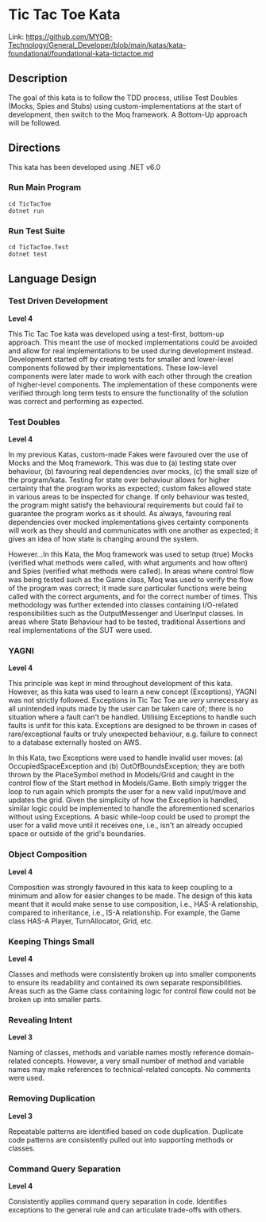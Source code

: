 # Tic Tac Toe Kata
Link: https://github.com/MYOB-Technology/General_Developer/blob/main/katas/kata-foundational/foundational-kata-tictactoe.md

## Description
The goal of this kata is to follow the TDD process, utilise Test Doubles (Mocks, Spies and Stubs) using custom-implementations at the start of development, then switch to the Moq framework. A Bottom-Up approach will be followed.

## Directions
This kata has been developed using .NET v6.0

### Run Main Program
    cd TicTacToe
    dotnet run

### Run Test Suite
    cd TicTacToe.Test
    dotnet test

## Language Design

### Test Driven Development
**Level 4**

This Tic Tac Toe kata was developed using a test-first, bottom-up approach. This meant the use of mocked implementations could be avoided and allow for real implementations to be used during development instead. Development started off by creating tests for smaller and lower-level components followed by their implementations. These low-level components were later made to work with each other through the creation of higher-level components. The implementation of these components were verified through long term tests to ensure the functionality of the solution was correct and performing as expected.

### Test Doubles
**Level 4**

In my previous Katas, custom-made Fakes were favoured over the use of Mocks and the Moq framework. This was due to (a) testing state over behaviour, (b) favouring real dependencies over mocks, (c) the small size of the program/kata. Testing for state over behaviour allows for higher certainty that the program works as expected; custom fakes allowed state in various areas to be inspected for change. If only behaviour was tested, the program might satisfy the behavioural requirements but could fail to guarantee the program works as it should. As always, favouring real dependencies over mocked implementations gives certainty components will work as they should and communicates with one another as expected; it gives an idea of how state is changing around the system.

However...In this Kata, the Moq framework was used to setup (true) Mocks (verified what methods were called, with what arguments and how often) and Spies (verified what methods were called). In areas where control flow was being tested such as the Game class, Moq was used to verify the flow of the program was correct; it made sure particular functions were being called with the correct arguments, and for the correct number of times. This methodology was further extended into classes containing I/O-related responsibilities such as the OutputMessenger and UserInput classes. In areas where State Behaviour had to be tested, traditional Assertions and real implementations of the SUT were used.

### YAGNI
**Level 4**

This principle was kept in mind throughout development of this kata. However, as this kata was used to learn a new concept (Exceptions), YAGNI was not strictly followed. Exceptions in Tic Tac Toe are _very_ unnecessary as all unintended inputs made by the user can be taken care of; there is no situation where a fault can't be handled. Utilising Exceptions to handle such faults is unfit for this kata. Exceptions are designed to be thrown in cases of rare/exceptional faults or truly unexpected behaviour, e.g. failure to connect to a database externally hosted on AWS.

In this Kata, two Exceptions were used to handle invalid user moves: (a) OccupiedSpaceException and (b) OutOfBoundsException; they are both thrown by the PlaceSymbol method in Models/Grid and caught in the control flow of the Start method in Models/Game. Both simply trigger the loop to run again which prompts the user for a new valid input/move and updates the grid. Given the simplicity of how the Exception is handled, similar logic could be implemented to handle the aforementioned scenarios without using Exceptions. A basic while-loop could be used to prompt the user for a valid move until it receives one, i.e., isn't an already occupied space or outside of the grid's boundaries.

### Object Composition
**Level 4**

Composition was strongly favoured in this kata to keep coupling to a minimum and allow for easier changes to be made. The design of this kata meant that it would make sense to use composition, i.e., HAS-A relationship, compared to inheritance, i.e., IS-A relationship. For example, the Game class HAS-A Player, TurnAllocator, Grid, etc.

### Keeping Things Small
**Level 4**

Classes and methods were consistently broken up into smaller components to ensure its readability and contained its own separate responsibilities. Areas such as the Game class containing logic for control flow could not be broken up into smaller parts.

### Revealing Intent
**Level 3**

Naming of classes, methods and variable names mostly reference domain-related concepts. However, a very small number of method and variable names may make references to technical-related concepts. No comments were used.

### Removing Duplication
**Level 3**

Repeatable patterns are identified based on code duplication. Duplicate code patterns are consistently pulled out into supporting methods or classes.

### Command Query Separation
**Level 4**

Consistently applies command query separation in code. Identifies exceptions to the general rule and can articulate trade-offs with others.

